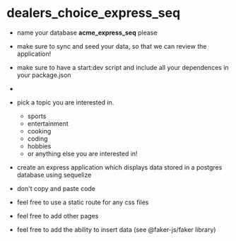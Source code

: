 # dealers_choice_express_seq

- name your database **acme_express_seq** please
- make sure to sync and seed your data, so that we can review the application!
- make sure to have a start:dev script and include all your dependences in your package.json
- 
- pick a topic you are interested in.
  - sports
  - entertainment
  - cooking
  - coding
  - hobbies
  - or anything else you are interested in!
- create an express application which displays data stored in a postgres database using sequelize


- don't copy and paste code

- feel free to use a static route for any css files
- feel free to add other pages
- feel free to add the ability to insert data (see @faker-js/faker library)
